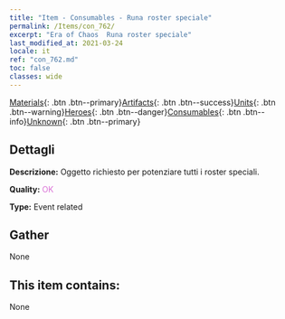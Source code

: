 ```yaml
---
title: "Item - Consumables - Runa roster speciale"
permalink: /Items/con_762/
excerpt: "Era of Chaos  Runa roster speciale"
last_modified_at: 2021-03-24
locale: it
ref: "con_762.md"
toc: false
classes: wide
---
```

 [Materials](/it/Items/){: .btn .btn--primary}[Artifacts](/it/Items/Artifacts/){: .btn .btn--success}[Units](/it/Items/Units/){: .btn .btn--warning}[Heroes](/it/Items/Heroes/){: .btn .btn--danger}[Consumables](/it/Items/Consumables/){: .btn .btn--info}[Unknown](/it/Items/Unknown/){: .btn .btn--primary}

## Dettagli
 **Descrizione:** Oggetto richiesto per potenziare tutti i roster speciali.

 **Quality:** <span style="color: #DA70D6">OK</span>

 **Type:** Event related

## Gather

  None

## This item contains:

  None

